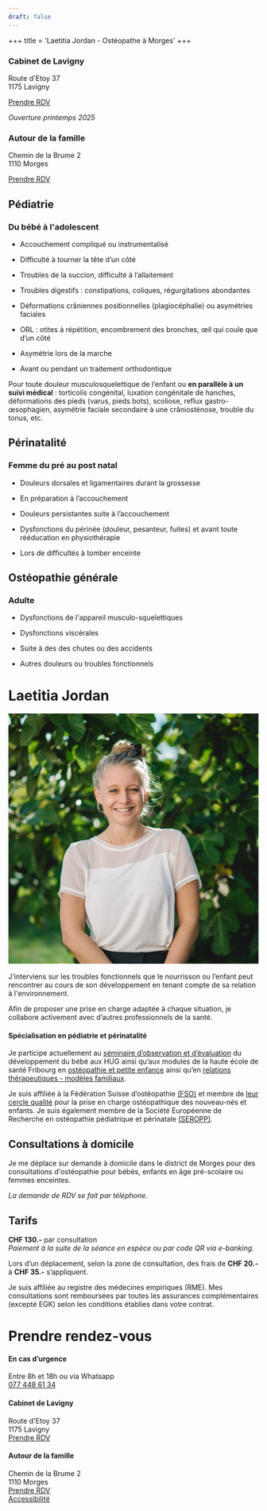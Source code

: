 ```yaml
---
draft: false
---
```

+++ title = 'Laetitia Jordan - Ostéopathe à Morges' +++

### Cabinet de Lavigny

Route d'Etoy 37  
1175 Lavigny

[Prendre RDV](https://app.terap.ch/booking/830/942)

_Ouverture printemps 2025_

### Autour de la famille

Chemin de la Brume 2  
1110 Morges

[Prendre RDV](https://app.terap.ch/booking/830/663)

## **Pédiatrie**

### Du bébé à l'adolescent

*   Accouchement compliqué ou instrumentalisé
    
*   Difficulté à tourner la tête d’un côté
    
*   Troubles de la succion, difficulté à l’allaitement
    
*   Troubles digestifs : constipations, coliques, régurgitations abondantes
    
*   Déformations crâniennes positionnelles (plagiocéphalie) ou asymétries faciales
    
*   ORL : otites à répétition, encombrement des bronches, œil qui coule que d’un côté
    
*   Asymétrie lors de la marche
    
*   Avant ou pendant un traitement orthodontique
    

Pour toute douleur musculosquelettique de l’enfant ou **en parallèle à un suivi médical** : torticolis congénital, luxation congénitale de hanches, déformations des pieds (varus, pieds bots), scoliose, reflux gastro-œsophagien, asymétrie faciale secondaire à une crâniosténose, trouble du tonus, etc.

## **Périnatalité**

### Femme du pré au post natal

*   Douleurs dorsales et ligamentaires durant la grossesse
    
*   En préparation à l’accouchement
    
*   Douleurs persistantes suite à l’accouchement
    
*   Dysfonctions du périnée (douleur, pesanteur, fuites) et avant toute rééducation en physiothérapie
    
*   Lors de difficultés à tomber enceinte
    

## **Ostéopathie générale**

### Adulte

*   Dysfonctions de l'appareil musculo-squelettiques
    
*   Dysfonctions viscérales
    
*   Suite à des des chutes ou des accidents
    
*   Autres douleurs ou troubles fonctionnels
    

# Laetitia Jordan

![](/uploads/header_laetitia.jpg)

J’interviens sur les troubles fonctionnels que le nourrisson ou l’enfant peut rencontrer au cours de son développement en tenant compte de sa relation à l'environnement.

Afin de proposer une prise en charge adaptée à chaque situation, je collabore activement avec d’autres professionnels de la santé.

#### **Spécialisation en pédiatrie et périnatalité**

Je participe actuellement au [séminaire d’observation et d’évaluation](https://www.hug.ch/sante-psychique-perinatalite/espace-professionnel) du développement du bébé aux HUG ainsi qu’aux modules de la haute école de santé Fribourg en [ostéopathie et petite enfance](https://www.heds-fr.ch/fr/formation-continue/modules/tous-les-modules-de-formation/osteo-petite-enfance/) ainsi qu’en [relations thérapeutiques - modèles familiaux](https://www.heds-fr.ch/fr/formation-continue/modules/tous-les-modules-de-formation/osteopathie-relations-therapeutiques-modeles-familiaux/).

Je suis affiliée à la Fédération Suisse d’ostéopathie [(FSO)](https://www.fso-svo.ch/) et membre de [leur cercle qualité](https://www.fso-svo.ch/fr/la-federation/qualite/lignes-directrices) pour la prise en charge ostéopathique des nouveau-nés et enfants. Je suis également membre de la Société Européenne de Recherche en ostéopathie pédiatrique et périnatale [(SEROPP)](https://seropp.org/).

## Consultations à domicile

Je me déplace sur demande à domicile dans le district de Morges pour des consultations d'ostéopathie pour bébés, enfants en âge pré-scolaire ou femmes enceintes.

_La demande de RDV se fait par téléphone._

## Tarifs

**CHF 130.-** par consultation  
_Paiement à la suite de la séance en espèce ou par code QR via e-banking._

Lors d’un déplacement, selon la zone de consultation, des frais de **CHF 20.-** à **CHF 35.-** s’appliquent.

Je suis affiliée au registre des médecines empiriques (RME). Mes consultations sont remboursées par toutes les assurances complémentaires (excepté EGK) selon les conditions établies dans votre contrat.

# Prendre rendez-vous

#### En cas d’urgence

Entre 8h et 18h ou via Whatsapp  
[077 448 61 34](tel:0041774486134)

#### Cabinet de Lavigny

Route d'Etoy 37  
1175 Lavigny  
[Prendre RDV](https://app.terap.ch/booking/830/942)  

#### Autour de la famille

Chemin de la Brume 2  
1110 Morges  
[Prendre RDV](https://app.terap.ch/booking/830/663)  
[Accessibilité](/acces#autour-de-la-famille)